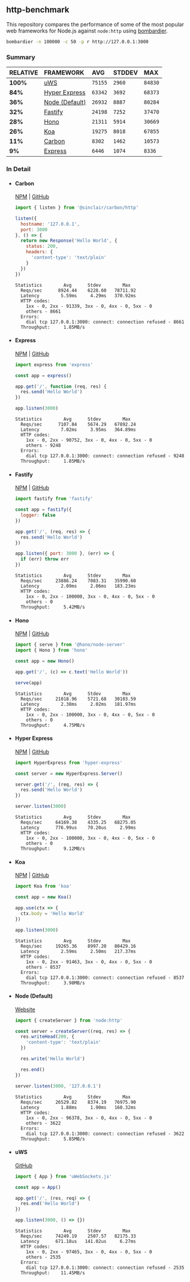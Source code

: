 ## http-benchmark

This repository compares the performance of some of the most popular web frameworks for Node.js against `node:http` using [bombardier](https://github.com/codesenberg/bombardier).

```bash
bombardier -n 100000 -c 50 -p r http://127.0.0.1:3000
```

### Summary

| RELATIVE | FRAMEWORK | AVG | STDDEV | MAX |
| :--- | :--- | :--- | :--- | :--- |
| **100%** | [uWS](#uws) | `75155` | `2960` | `84830` |
| **84%** | [Hyper Express](#hyper-express) | `63342` | `3692` | `68373` |
| **36%** | [Node (Default)](#node-default) | `26932` | `8887` | `80284` |
| **32%** | [Fastify](#fastify) | `24198` | `7252` | `37470` |
| **28%** | [Hono](#hono) | `21311` | `5914` | `30669` |
| **26%** | [Koa](#koa) | `19275` | `8018` | `67855` |
| **11%** | [Carbon](#carbon) | `8302` | `1462` | `10573` |
| **9%** | [Express](#express) | `6446` | `1074` | `8336` |


### In Detail

- #### Carbon
  [NPM](https://npmjs.com/@sinclair/carbon) | [GitHub](https://github.com/sinclairzx81/carbon)
  ```js
  import { listen } from '@sinclair/carbon/http'

  listen({
    hostname: '127.0.0.1',
    port: 3000
  }, () => {
    return new Response('Hello World', {
      status: 200,
      headers: {
        'content-type': 'text/plain'
      }
    })
  })
  ```

  ```
  Statistics        Avg      Stdev        Max
    Reqs/sec      8924.44    6228.60   78711.92
    Latency        5.59ms     4.29ms   370.92ms
    HTTP codes:
      1xx - 0, 2xx - 91339, 3xx - 0, 4xx - 0, 5xx - 0
      others - 8661
    Errors:
      dial tcp 127.0.0.1:3000: connect: connection refused - 8661
    Throughput:     1.85MB/s
  ```

- #### Express
  [NPM](https://npmjs.com/express) | [GitHub](https://github.com/expressjs/express)
  ```js
  import express from 'express'

  const app = express()

  app.get('/', function (req, res) {
    res.send('Hello World')
  })

  app.listen(3000)
  ```

  ```
  Statistics        Avg      Stdev        Max
    Reqs/sec      7107.84    5674.29   67892.24
    Latency        7.02ms     3.95ms   364.89ms
    HTTP codes:
      1xx - 0, 2xx - 90752, 3xx - 0, 4xx - 0, 5xx - 0
      others - 9248
    Errors:
      dial tcp 127.0.0.1:3000: connect: connection refused - 9248
    Throughput:     1.85MB/s
  ```

- #### Fastify
  [NPM](https://npmjs.com/fastify) | [GitHub](https://github.com/fastify/fastify)
  ```js
  import fastify from 'fastify'

  const app = fastify({
    logger: false
  })

  app.get('/', (req, res) => {
    res.send('Hello World')
  })

  app.listen({ port: 3000 }, (err) => {
    if (err) throw err
  })
  ```

  ```
  Statistics        Avg      Stdev        Max
    Reqs/sec     23886.24    7083.31   35990.60
    Latency        2.09ms     2.06ms   183.23ms
    HTTP codes:
      1xx - 0, 2xx - 100000, 3xx - 0, 4xx - 0, 5xx - 0
      others - 0
    Throughput:     5.42MB/s
  ```

- #### Hono
  [NPM](https://npmjs.com/hono) | [GitHub](https://github.com/honojs/hono)
  ```js
  import { serve } from '@hono/node-server'
  import { Hono } from 'hono'

  const app = new Hono()

  app.get('/', (c) => c.text('Hello World'))

  serve(app)
  ```

  ```
  Statistics        Avg      Stdev        Max
    Reqs/sec     21018.96    5721.68   30103.59
    Latency        2.38ms     2.02ms   181.97ms
    HTTP codes:
      1xx - 0, 2xx - 100000, 3xx - 0, 4xx - 0, 5xx - 0
      others - 0
    Throughput:     4.75MB/s
  ```

- #### Hyper Express
  [NPM](https://npmjs.com/hyper-express) | [GitHub](https://github.com/kartikk221/hyper-express)
  ```js
  import HyperExpress from 'hyper-express'

  const server = new HyperExpress.Server()

  server.get('/', (req, res) => {
    res.send('Hello World')
  })

  server.listen(3000)
  ```

  ```
  Statistics        Avg      Stdev        Max
    Reqs/sec     64169.38    4335.25   68275.05
    Latency      776.99us    70.20us     2.99ms
    HTTP codes:
      1xx - 0, 2xx - 100000, 3xx - 0, 4xx - 0, 5xx - 0
      others - 0
    Throughput:     9.12MB/s
  ```

- #### Koa
  [NPM](https://npmjs.com/koa) | [GitHub](https://github.com/koajs/koa)
  ```js
  import Koa from 'koa'

  const app = new Koa()

  app.use(ctx => {
    ctx.body = 'Hello World'
  })

  app.listen(3000)
  ```

  ```
  Statistics        Avg      Stdev        Max
    Reqs/sec     19265.36    8997.20   80429.16
    Latency        2.59ms     2.50ms   217.37ms
    HTTP codes:
      1xx - 0, 2xx - 91463, 3xx - 0, 4xx - 0, 5xx - 0
      others - 8537
    Errors:
      dial tcp 127.0.0.1:3000: connect: connection refused - 8537
    Throughput:     3.98MB/s
  ```

- #### Node (Default)
  [Website](https://nodejs.org/api/http.html)
  ```js
  import { createServer } from 'node:http'

  const server = createServer((req, res) => {
    res.writeHead(200, {
      'content-type': 'text/plain'
    })

    res.write('Hello World')

    res.end()
  })

  server.listen(3000, '127.0.0.1')
  ```

  ```
  Statistics        Avg      Stdev        Max
    Reqs/sec     26529.82    8374.19   76975.90
    Latency        1.88ms     1.90ms   160.32ms
    HTTP codes:
      1xx - 0, 2xx - 96378, 3xx - 0, 4xx - 0, 5xx - 0
      others - 3622
    Errors:
      dial tcp 127.0.0.1:3000: connect: connection refused - 3622
    Throughput:     5.85MB/s
  ```

- #### uWS
  [GitHub](https://github.com/uNetworking/uWebSockets.js)
  ```js
  import { App } from 'uWebSockets.js'

  const app = App()

  app.get('/', (res, req) => {
    res.end('Hello World')
  })

  app.listen(3000, () => {})
  ```

  ```
  Statistics        Avg      Stdev        Max
    Reqs/sec     74249.19    2507.57   82175.33
    Latency      671.18us   141.02us     6.27ms
    HTTP codes:
      1xx - 0, 2xx - 97465, 3xx - 0, 4xx - 0, 5xx - 0
      others - 2535
    Errors:
      dial tcp 127.0.0.1:3000: connect: connection refused - 2535
    Throughput:    11.45MB/s
  ```


